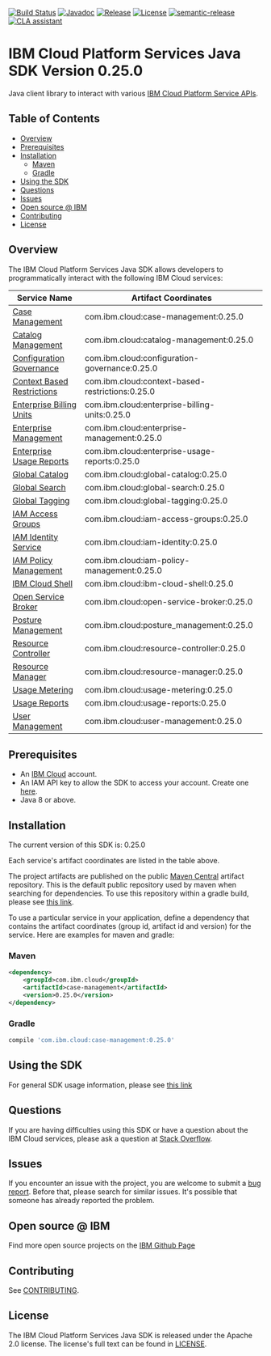 [![Build Status](https://app.travis-ci.com/IBM/platform-services-java-sdk.svg?branch=main)](https://app.travis-ci.com/IBM/platform-services-java-sdk)
[![Javadoc](https://img.shields.io/static/v1?label=javadoc&message=latest&color=blue)](https://ibm.github.io/platform-services-java-sdk/docs/latest)
[![Release](https://img.shields.io/github/v/release/IBM/platform-services-java-sdk)](https://github.com/IBM/platform-services-java-sdk/releases/latest)
[![License](https://img.shields.io/badge/License-Apache%202.0-blue.svg)](https://opensource.org/licenses/Apache-2.0)
[![semantic-release](https://img.shields.io/badge/%20%20%F0%9F%93%A6%F0%9F%9A%80-semantic--release-e10079.svg)](https://github.com/semantic-release/semantic-release)
[![CLA assistant](https://cla-assistant.io/readme/badge/IBM/platform-services-java-sdk)](https://cla-assistant.io/IBM/platform-services-java-sdk)



# IBM Cloud Platform Services Java SDK Version 0.25.0

Java client library to interact with various 
[IBM Cloud Platform Service APIs](https://cloud.ibm.com/docs?tab=api-docs&category=platform_services).

## Table of Contents

<!--
  The TOC below is generated using the `markdown-toc` node package.

      https://github.com/jonschlinkert/markdown-toc

  You should regenerate the TOC after making changes to this file.

      npx markdown-toc --maxdepth 4 -i README.md
  -->

<!-- toc -->

- [Overview](#overview)
- [Prerequisites](#prerequisites)
- [Installation](#installation)
  * [Maven](#maven)
  * [Gradle](#gradle)
- [Using the SDK](#using-the-sdk)
- [Questions](#questions)
- [Issues](#issues)
- [Open source @ IBM](#open-source--ibm)
- [Contributing](#contributing)
- [License](#license)

<!-- tocstop -->

## Overview

The IBM Cloud Platform Services Java SDK allows developers to programmatically interact with the following IBM Cloud services:

Service Name | Artifact Coordinates
--- | --- 
[Case Management](https://cloud.ibm.com/apidocs/case-management?code=java) | com.ibm.cloud:case-management:0.25.0
[Catalog Management](https://cloud.ibm.com/apidocs/resource-catalog/private-catalog?code=java) | com.ibm.cloud:catalog-management:0.25.0
[Configuration Governance](https://cloud.ibm.com/apidocs/security-compliance/config?code=java) | com.ibm.cloud:configuration-governance:0.25.0
[Context Based Restrictions](https://cloud.ibm.com/apidocs/context-based-restrictions?code=java) | com.ibm.cloud:context-based-restrictions:0.25.0
[Enterprise Billing Units](https://cloud.ibm.com/apidocs/enterprise-apis/billing-unit?code=java) | com.ibm.cloud:enterprise-billing-units:0.25.0
[Enterprise Management](https://cloud.ibm.com/apidocs/enterprise-apis/enterprise?code=java) | com.ibm.cloud:enterprise-management:0.25.0
[Enterprise Usage Reports](https://cloud.ibm.com/apidocs/enterprise-apis/resource-usage-reports?code=java) | com.ibm.cloud:enterprise-usage-reports:0.25.0
[Global Catalog](https://cloud.ibm.com/apidocs/resource-catalog/global-catalog?code=java) | com.ibm.cloud:global-catalog:0.25.0
[Global Search](https://cloud.ibm.com/apidocs/search?code=java) | com.ibm.cloud:global-search:0.25.0
[Global Tagging](https://cloud.ibm.com/apidocs/tagging?code=java) | com.ibm.cloud:global-tagging:0.25.0
[IAM Access Groups](https://cloud.ibm.com/apidocs/iam-access-groups?code=java) | com.ibm.cloud:iam-access-groups:0.25.0
[IAM Identity Service](https://cloud.ibm.com/apidocs/iam-identity-token-api?code=java) | com.ibm.cloud:iam-identity:0.25.0
[IAM Policy Management](https://cloud.ibm.com/apidocs/iam-policy-management?code=java) | com.ibm.cloud:iam-policy-management:0.25.0
[IBM Cloud Shell](https://cloud.ibm.com/apidocs/cloudshell?code=java) | com.ibm.cloud:ibm-cloud-shell:0.25.0
[Open Service Broker](https://cloud.ibm.com/apidocs/resource-controller/ibm-cloud-osb-api?code=java) | com.ibm.cloud:open-service-broker:0.25.0
[Posture Management](https://cloud.ibm.com/apidocs/security-compliance/posture?code=java) | com.ibm.cloud:posture_management:0.25.0
[Resource Controller](https://cloud.ibm.com/apidocs/resource-controller/resource-controller?code=java) | com.ibm.cloud:resource-controller:0.25.0
[Resource Manager](https://cloud.ibm.com/apidocs/resource-controller/resource-manager?code=java) | com.ibm.cloud:resource-manager:0.25.0
[Usage Metering](https://cloud.ibm.com/apidocs/usage-metering?code=java) | com.ibm.cloud:usage-metering:0.25.0
[Usage Reports](https://cloud.ibm.com/apidocs/metering-reporting?code=java) | com.ibm.cloud:usage-reports:0.25.0
[User Management](https://cloud.ibm.com/apidocs/user-management?code=java) | com.ibm.cloud:user-management:0.25.0

## Prerequisites

[ibm-cloud-onboarding]: https://cloud.ibm.com/registration

* An [IBM Cloud][ibm-cloud-onboarding] account.
* An IAM API key to allow the SDK to access your account. Create one [here](https://cloud.ibm.com/iam/apikeys).
* Java 8 or above.

## Installation
The current version of this SDK is: 0.25.0

Each service's artifact coordinates are listed in the table above.

The project artifacts are published on the public [Maven Central](https://repo1.maven.org/maven2/)
artifact repository.  This is the default public repository used by maven when searching for dependencies.
To use this repository within a gradle build, please see
[this link](https://docs.gradle.org/current/userguide/declaring_repositories.html).

To use a particular service in your application, define a dependency that contains the
artifact coordinates (group id, artifact id and version) for the service.
Here are examples for maven and gradle:

### Maven

```xml
<dependency>
    <groupId>com.ibm.cloud</groupId>
    <artifactId>case-management</artifactId>
    <version>0.25.0</version>
</dependency>
```

### Gradle
```gradle
compile 'com.ibm.cloud:case-management:0.25.0'
```

## Using the SDK
For general SDK usage information, please see [this link](https://github.com/IBM/ibm-cloud-sdk-common/blob/main/README.md)

## Questions

If you are having difficulties using this SDK or have a question about the IBM Cloud services,
please ask a question at
[Stack Overflow](http://stackoverflow.com/questions/ask?tags=ibm-cloud).

## Issues
If you encounter an issue with the project, you are welcome to submit a
[bug report](https://github.com/IBM/platform-services-java-sdk/issues).
Before that, please search for similar issues. It's possible that someone has already reported the problem.

## Open source @ IBM
Find more open source projects on the [IBM Github Page](http://ibm.github.io/)

## Contributing
See [CONTRIBUTING](CONTRIBUTING.md).

## License

The IBM Cloud Platform Services Java SDK is released under the Apache 2.0 license.
The license's full text can be found in
[LICENSE](LICENSE).
